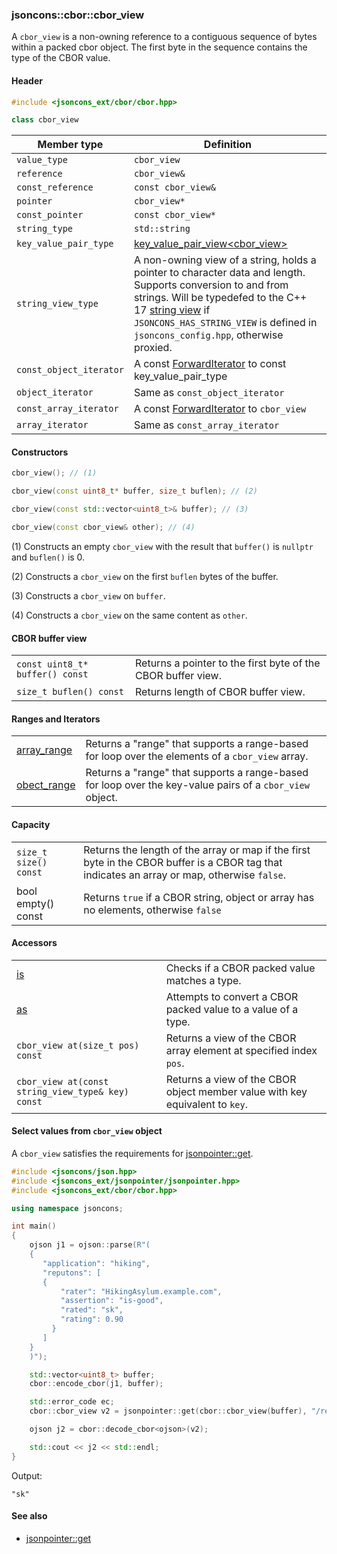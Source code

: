 ### jsoncons::cbor::cbor_view

A `cbor_view` is a non-owning reference to a contiguous sequence of bytes within a packed cbor object.
The first byte in the sequence contains the type of the CBOR value.

#### Header
```c++
#include <jsoncons_ext/cbor/cbor.hpp>

class cbor_view
```

Member type          |Definition
---------------------|------------------------------
`value_type`         |`cbor_view`
`reference`          |`cbor_view&`
`const_reference`    |`const cbor_view&`
`pointer`            |`cbor_view*`
`const_pointer`      |`const cbor_view*`
`string_type`        |`std::string`
`key_value_pair_type`|[key_value_pair_view<cbor_view>](cbor_view/key_value_pair_view.md)
`string_view_type`   |A non-owning view of a string, holds a pointer to character data and length. Supports conversion to and from strings. Will be typedefed to the C++ 17 [string view](http://en.cppreference.com/w/cpp/string/basic_string_view) if `JSONCONS_HAS_STRING_VIEW` is defined in `jsoncons_config.hpp`, otherwise proxied. 
`const_object_iterator`|A const [ForwardIterator](http://en.cppreference.com/w/cpp/concept/ForwardIterator) to const key_value_pair_type
`object_iterator`|Same as `const_object_iterator`
`const_array_iterator`|A const [ForwardIterator](http://en.cppreference.com/w/cpp/concept/ForwardIterator) to `cbor_view`
`array_iterator`|Same as `const_array_iterator`

#### Constructors

```c++
cbor_view(); // (1)

cbor_view(const uint8_t* buffer, size_t buflen); // (2)

cbor_view(const std::vector<uint8_t>& buffer); // (3)

cbor_view(const cbor_view& other); // (4)
```

(1) Constructs an empty `cbor_view` with the result that `buffer()` is `nullptr` and `buflen()` is 0.

(2) Constructs a `cbor_view` on the first `buflen` bytes of the buffer.

(3) Constructs a `cbor_view` on `buffer`.

(4) Constructs a `cbor_view` on the same content as `other`.

#### CBOR buffer view

<table border="0">
  <tr>
    <td><code>const uint8_t* buffer() const</code></td>
    <td>Returns a pointer to the first byte of the CBOR buffer view.</td> 
  </tr>
  <tr>
    <td><code>size_t buflen() const</code></td>
    <td>Returns length of CBOR buffer view.</td> 
  </tr>
</table>

#### Ranges and Iterators

<table border="0">
  <tr>
    <td><a href="cbor_view/array_range.md">array_range</a></td>
    <td>Returns a "range" that supports a range-based for loop over the elements of a <code>cbor_view</code> array.</td> 
  </tr>
  <tr>
    <td><a href="cbor_view/object_range.md">obect_range</a></td>
    <td>Returns a "range" that supports a range-based for loop over the key-value pairs of a <code>cbor_view</code> object.</td> 
  </tr>
</table>

#### Capacity

<table border="0">
  <tr>
    <td><code>size_t size() const</code></td>
    <td>Returns the length of the array or map if the first byte in the CBOR buffer is a CBOR tag that indicates an array or map, otherwise <code>false</code>.</td> 
  </tr>
  <tr>
    <td><a>bool empty() const</a></td>
    <td>Returns <code>true</code> if a CBOR string, object or array has no elements, otherwise <code>false</code></td> 
  </tr>
</table>

#### Accessors

<table border="0">
  <tr>
    <td><a href="cbor_view/is.md">is</a></td>
    <td>Checks if a CBOR packed value matches a type.</td> 
  </tr>
  <tr>
    <td><a href="cbor_view/as.md">as</a></td>
    <td>Attempts to convert a CBOR packed value to a value of a type.</td> 
  </tr>
  <tr>
    <td><code>cbor_view at(size_t pos) const</code></td>
    <td>Returns a view of the CBOR array element at specified index <code>pos</code>.</td> 
  </tr>
  <tr>
    <td><code>cbor_view at(const string_view_type& key) const</code></td>
    <td>Returns a view of the CBOR object member value with key equivalent to <code>key</code>.</td> 
  </tr>
</table>

#### Select values from `cbor_view` object

A `cbor_view` satisfies the requirements for [jsonpointer::get](../jsonpointer/get.md).

```c++
#include <jsoncons/json.hpp>
#include <jsoncons_ext/jsonpointer/jsonpointer.hpp>
#include <jsoncons_ext/cbor/cbor.hpp>

using namespace jsoncons;

int main()
{
    ojson j1 = ojson::parse(R"(
    {
       "application": "hiking",
       "reputons": [
       {
           "rater": "HikingAsylum.example.com",
           "assertion": "is-good",
           "rated": "sk",
           "rating": 0.90
         }
       ]
    }
    )");

    std::vector<uint8_t> buffer;
    cbor::encode_cbor(j1, buffer);

    std::error_code ec;
    cbor::cbor_view v2 = jsonpointer::get(cbor::cbor_view(buffer), "/reputons/0/rated", ec);

    ojson j2 = cbor::decode_cbor<ojson>(v2);

    std::cout << j2 << std::endl;
}
```

Output:

```
"sk"
```

#### See also

- [jsonpointer::get](../jsonpointer/get.md)

